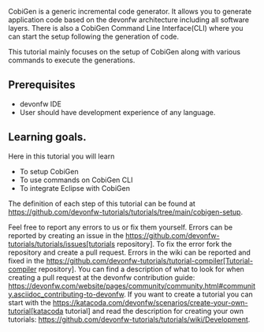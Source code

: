 CobiGen is a generic incremental code generator. It allows you to generate application code based on the devonfw architecture including all software layers. 
There is also a CobiGen Command Line Interface(CLI) where you can start the setup following the generation of code. 

This tutorial mainly focuses on the setup of CobiGen along with various commands to execute the generations.
## Prerequisites
* devonfw IDE
* User should have development experience of any language.

## Learning goals.
Here in this tutorial you will learn 
* To setup CobiGen 
* To use commands on CobiGen CLI  
* To integrate Eclipse with CobiGen



The definition of each step of this tutorial can be found at https://github.com/devonfw-tutorials/tutorials/tree/main/cobigen-setup. 

Feel free to report any errors to us or fix them yourself. Errors can be reported by creating an issue in the https://github.com/devonfw-tutorials/tutorials/issues[tutorials repository]. To fix the error fork the repository and create a pull request. Errors in the wiki can be reported and fixed in the https://github.com/devonfw-tutorials/tutorial-compiler[Tutorial-compiler repository].
You can find a description of what to look for when creating a pull request at the devonfw contribution guide: https://devonfw.com/website/pages/community/community.html#community.asciidoc_contributing-to-devonfw. If you want to create a tutorial you can start with the https://katacoda.com/devonfw/scenarios/create-your-own-tutorial[katacoda tutorial] and read the description for creating your own tutorials: https://github.com/devonfw-tutorials/tutorials/wiki/Development.

